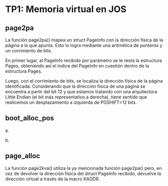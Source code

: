TP1: Memoria virtual en JOS
===========================

page2pa
-------
La función page2pa() mapea un struct PageInfo con la dirección física de la página a la que apunta.
Esto lo logra mediante una aritmética de punteros y un corrimiento de bits.

En primer lugar, al PageInfo recibido por parámetro se le resta la estructura Pages, obteniendo así el índice
del PageInfo en cuestión dentro de la estructura Pages.

Luego, con el corrimiento de bits, se localiza la dirección física de la página identificada.
Considerando que la dirección física de una página se encuentra a partir del bit 12
y que estamos tratando con una arquitectura Little Endian (el bit más representativo a derecha),
tiene sentido que realicemos un desplazamiento a izquierda de PGSHIFT=12 bits.


boot_alloc_pos
--------------
a. 

b. 


page_alloc
----------
La función page2kva() utiliza la ya mencionada función page2pa() pero, en vez de devolver la dirección física
del struct PageInfo recibido, devuelve la dirección virtual a través de la macro KADDR.


